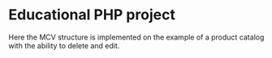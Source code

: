 # Educational PHP project
Here the MCV structure is implemented on the example of a product catalog with the ability to delete and edit.
